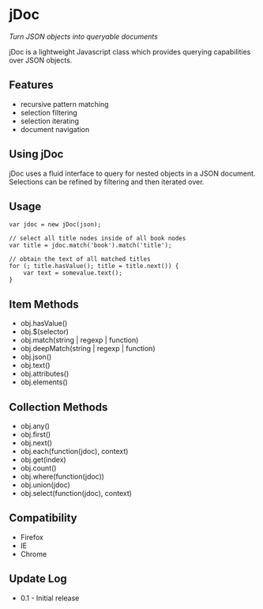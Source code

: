 jDoc
====
*Turn JSON objects into queryable documents*

jDoc is a lightweight Javascript class which provides querying capabilities over JSON objects.

Features
--------
* recursive pattern matching
* selection filtering
* selection iterating
* document navigation

Using jDoc
-----------
jDoc uses a fluid interface to query for nested objects in a JSON document.  Selections can
be refined by filtering and then iterated over.

Usage
-----
	var jdoc = new jDoc(json);
	
	// select all title nodes inside of all book nodes
	var title = jdoc.match('book').match('title');
	
	// obtain the text of all matched titles
	for (; title.hasValue(); title = title.next()) {  
 		var text = somevalue.text();
	}

Item Methods
------------
* obj.hasValue()
* obj.$(selector)
* obj.match(string | regexp | function)
* obj.deepMatch(string | regexp | function)
* obj.json()
* obj.text()
* obj.attributes()
* obj.elements()

Collection Methods
------------------
* obj.any()
* obj.first()
* obj.next()
* obj.each(function(jdoc), context)
* obj.get(index)
* obj.count()
* obj.where(function(jdoc))
* obj.union(jdoc)
* obj.select(function(jdoc), context)

Compatibility
-------------
* Firefox
* IE
* Chrome

Update Log
----------
* 0.1 - Initial release

